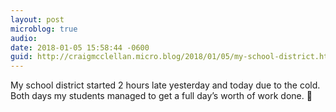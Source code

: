 ```yaml
---
layout: post
microblog: true
audio: 
date: 2018-01-05 15:58:44 -0600
guid: http://craigmcclellan.micro.blog/2018/01/05/my-school-district.html
---
```

My school district started 2 hours late yesterday and today due to the cold. Both days my students managed to get a full day’s worth of work done. 🤔
